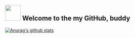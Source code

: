 <h2><img src="https://0x0.st/iDtU.gif" width="50px"> Welcome to the my GitHub, buddy </h2>
 

[![Anurag's github stats](https://github-readme-stats.vercel.app/api?username=immat0x1&show_icons=true)](https://github.com/anuraghazra/github-readme-stats)
